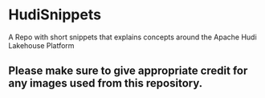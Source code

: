 # HudiSnippets
A Repo with short snippets that explains concepts around the Apache Hudi Lakehouse Platform

## Please make sure to give appropriate credit for any images used from this repository.
